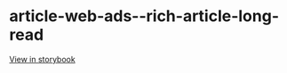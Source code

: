 # article-web-ads--rich-article-long-read

[View in storybook](https://raw.githack.com/Independent-Digital-News-and-Media-Ltd/indy100-pwamp-sb/PR-386-sb/index.html?path=/story/article-web-ads--rich-article-long-read)